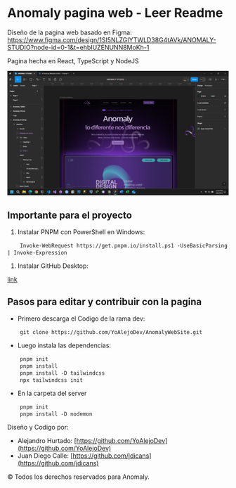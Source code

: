 # Anomaly pagina web - Leer Readme

Diseño de la pagina web basado en Figma: <https://www.figma.com/design/1SI5NLZGIYTWLD38G4tAVk/ANOMALY-STUDIO?node-id=0-1&t=ehbIUZENUNN8MoKh-1>

Pagina hecha en React, TypeScript y NodeJS

![image-from-figma](./public/readme-img/degingFromFigma.png)

## Importante para el proyecto

1. Instalar PNPM con PowerShell en Windows:

```terminal
    Invoke-WebRequest https://get.pnpm.io/install.ps1 -UseBasicParsing | Invoke-Expression
```

1. Instalar GitHub Desktop:

[link](https://desktop.github.com/download/)

## Pasos para editar y contribuir con la pagina

- Primero descarga el Codigo de la rama dev:

```terminal
    git clone https://github.com/YoAlejoDev/AnomalyWebSite.git
```

- Luego instala las dependencias:

```terminal
    pnpm init
    pnpm install
    pnpm install -D tailwindcss
    npx tailwindcss init  
```

- En la carpeta del server

```terminal
    pnpm init
    pnpm install -D nodemon
```

Diseño y Codigo por:

- Alejandro Hurtado: [https://github.com/YoAlejoDev](https://github.com/YoAlejoDev)
- Juan Diego Calle: [https://github.com/jdicans](https://github.com/jdicans)

© Todos los derechos reservados para Anomaly.
